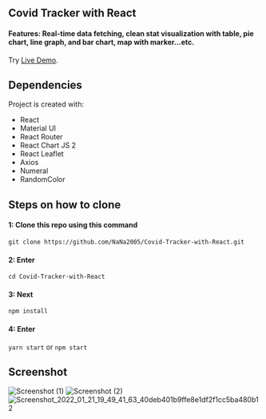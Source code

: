 ## Covid Tracker with React 
#### Features: Real-time data fetching, clean stat visualization with table, pie chart, line graph, and bar chart, map with marker...etc.
Try [Live Demo](https://vathana-corona-tracker.netlify.app).

## Dependencies
Project is created with:
* React
* Material UI
* React Router 
* React Chart JS 2
* React Leaflet
* Axios
* Numeral
* RandomColor

## Steps on how to clone
#### 1: Clone this repo using this command 
`git clone https://github.com/NaNa2005/Covid-Tracker-with-React.git`

#### 2: Enter 
`cd Covid-Tracker-with-React`

#### 3: Next
`npm install`

#### 4: Enter 
`yarn start` or `npm start`

## Screenshot 

![Screenshot (1)](https://user-images.githubusercontent.com/65206951/150529932-dc460028-87c3-4487-ade6-e91611bb47ac.png)
![Screenshot (2)](https://user-images.githubusercontent.com/65206951/150529941-0b0cb281-d334-48cc-9b3b-6287dde31620.png)
![Screenshot_2022_01_21_19_49_41_63_40deb401b9ffe8e1df2f1cc5ba480b12](https://user-images.githubusercontent.com/65206951/150529945-d498563c-e114-46be-bf2b-22b851000cb8.jpg)

